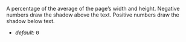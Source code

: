 A percentage of the average of the page’s width and height. Negative numbers draw the shadow above the text. Positive numbers draw the shadow below text.

* _default:_ <samp class="number">0</samp>
